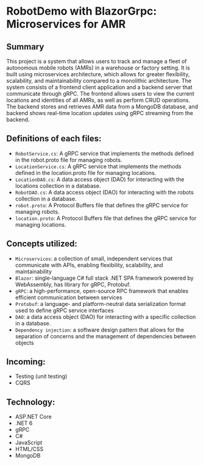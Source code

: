 # RobotDemo with BlazorGrpc: Microservices for AMR
## Summary
This project is a system that allows users to track and manage a fleet of autonomous mobile robots (AMRs) in a warehouse or factory setting. It is built using microservices architecture, which allows for greater flexibility, scalability, and maintainability compared to a monolithic architecture. The system consists of a frontend client application and a backend server that communicate through gRPC. The frontend allows users to view the current locations and identities of all AMRs, as well as perform CRUD operations. The backend stores and retrieves AMR data from a MongoDB database, and backend shows real-time location updates using gRPC streaming from the backend.

## Definitions of each files:
- `RobotService.cs`: A gRPC service that implements the methods defined in the robot.proto file for managing robots.
- `LocationService.cs`: A gRPC service that implements the methods defined in the location.proto file for managing locations.
- `LocationDAO.cs`: A data access object (DAO) for interacting with the locations collection in a database.
- `RobotDAO.cs`: A data access object (DAO) for interacting with the robots collection in a database.
- `robot.proto`: A Protocol Buffers file that defines the gRPC service for managing robots.
- `location.proto`: A Protocol Buffers file that defines the gRPC service for managing locations.

## Concepts utilized:
- `Microservices`: a collection of small, independent services that communicate with APIs, enabling flexibility, scalability, and maintainability
- `Blazor`: single-language C# full stack .NET SPA framework powered by WebAssembly, has library for gRPC, Protobuf.
- `gRPC`: a high-performance, open-source RPC framework that enables efficient communication between services
- `Protobuf`: a language- and platform-neutral data serialization format used to define gRPC service interfaces
- `DAO`: a data access object (DAO) for interacting with a specific collection in a database.
- `Dependency injection`: a software design pattern that allows for the separation of concerns and the management of dependencies between objects


## Incoming:
- Testing (unit testing)
- CQRS

## Technology:
- ASP.NET Core
- .NET 6
- gRPC
- C#
- JavaScript
- HTML/CSS
- MongoDB
